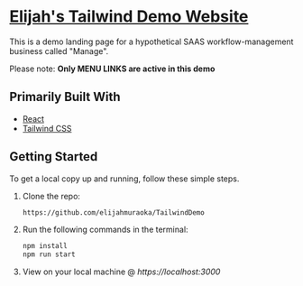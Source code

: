 # [Elijah's Tailwind Demo Website](https://elijahmuraoka.github.io/TailwindDemo)

This is a demo landing page for a hypothetical SAAS workflow-management business called "Manage". 

Please note: **Only MENU LINKS are active in this demo**

## Primarily Built With

- [React](https://reactjs.org/)
- [Tailwind CSS](https://tailwindcss.com/)

## Getting Started

To get a local copy up and running, follow these simple steps.

1. Clone the repo:
   ```sh
   https://github.com/elijahmuraoka/TailwindDemo
2. Run the following commands in the terminal:
   ```sh
   npm install
   npm run start
3. View on your local machine @ *https://localhost:3000*
